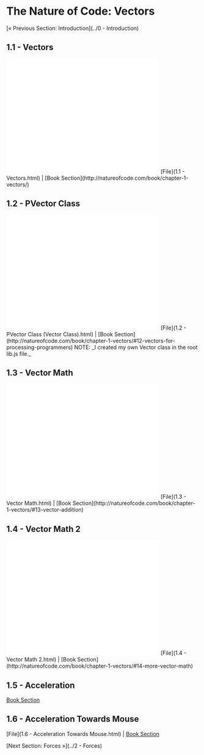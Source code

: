 # The Nature of Code: Vectors
[&laquo; Previous Section: Introduction](../0 - Introduction)

## 1.1 - Vectors
<iframe src="//player.vimeo.com/video/58734251" width="400" height="300" frameborder="0" webkitallowfullscreen mozallowfullscreen allowfullscreen></iframe>
[File](1.1 - Vectors.html) | [Book Section](http://natureofcode.com/book/chapter-1-vectors/)

## 1.2 - PVector Class
<iframe src="//player.vimeo.com/video/58943395" width="400" height="300" frameborder="0" webkitallowfullscreen mozallowfullscreen allowfullscreen></iframe>
[File](1.2 - PVector Class (Vector Class).html) | [Book Section](http://natureofcode.com/book/chapter-1-vectors/#12-vectors-for-processing-programmers)
NOTE: _I created my own Vector class in the root lib.js file._

## 1.3 - Vector Math
<iframe src="//player.vimeo.com/video/58943394" width="400" height="300" frameborder="0" webkitallowfullscreen mozallowfullscreen allowfullscreen></iframe>
[File](1.3 - Vector Math.html) | [Book Section](http://natureofcode.com/book/chapter-1-vectors/#13-vector-addition)

## 1.4 - Vector Math 2
<iframe src="//player.vimeo.com/video/58943396" width="400" height="300" frameborder="0" webkitallowfullscreen mozallowfullscreen allowfullscreen></iframe>
[File](1.4 - Vector Math 2.html) | [Book Section](http://natureofcode.com/book/chapter-1-vectors/#14-more-vector-math)

## 1.5 - Acceleration
[Book Section](http://natureofcode.com/book/chapter-1-vectors/#17-vector-motion-velocity)

## 1.6 - Acceleration Towards Mouse
[File](1.6 - Acceleration Towards Mouse.html) | [Book Section](http://natureofcode.com/book/chapter-1-vectors/#18-vector-motion-acceleration)

[Next Section: Forces &raquo;](../2 - Forces)
